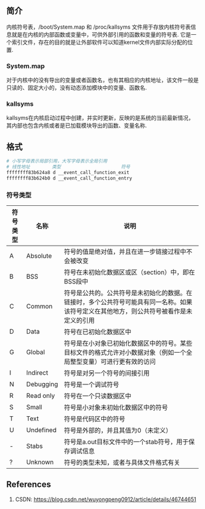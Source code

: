## 简介

内核符号表，/boot/System.map 和 /proc/kallsyms 文件用于存放内核符号表信息就是在内核的内部函数或变量中，可供外部引用的函数和变量的符号表. 它是一个索引文件，存在的目的就是让外部软件可以知道kernel文件内部实际分配的位置.

### System.map

对于内核中的没有导出的变量或者函数名，也有其相应的内核地址，该文件一般是只读的、固定大小的，没有动态添加模块中的变量、函数名.

### kallsyms

kallsyms在内核启动过程中创建，并实时更新，反映的是系统的当前最新情况，其内部也包含内核或者是已加载模块导出的函数、变量名称.

## 格式

```bash
# 小写字母表示局部引用，大写字母表示全局引用
# 线性地址        类型                      符号  
ffffffff83b624a8 d __event_call_function_exit
ffffffff83b624b0 d __event_call_function_entry
```

### 符号类型

| 符号类型 | 名称       | 说明                                                                 |
|----------|------------|----------------------------------------------------------------------|
| A        | Absolute   | 符号的值是绝对值，并且在进一步链接过程中不会被改变                |
| B        | BSS        | 符号在未初始化数据区或区（section）中，即在BSS段中                 |
| C        | Common     | 符号是公共的。公共符号是未初始化的数据。在链接时，多个公共符号可能具有同一名称。如果该符号定义在其他地方，则公共符号被看作是未定义的引用 |
| D        | Data       | 符号在已初始化数据区中                                               |
| G        | Global     | 符号是在小对象已初始化数据区中的符号。某些目标文件的格式允许对小数据对象（例如一个全局整型变量）可进行更有效的访问 |
| I        | Indirect   | 符号是对另一个符号的间接引用                                         |
| N        | Debugging  | 符号是一个调试符号                                                   |
| R        | Read only  | 符号在一个只读数据区中                                               |
| S        | Small      | 符号是小对象未初始化数据区中的符号                                   |
| T        | Text       | 符号是代码区中的符号                                                 |
| U        | Undefined  | 符号是外部的，并且其值为0（未定义）                                   |
| -        | Stabs      | 符号是a.out目标文件中的一个stab符号，用于保存调试信息               |
| ?        | Unknown    | 符号的类型未知，或者与具体文件格式有关                               |

## References

1. CSDN: https://blog.csdn.net/wuyongpeng0912/article/details/46744651